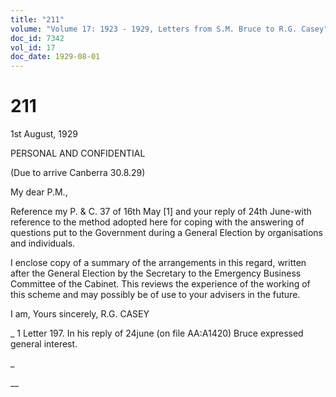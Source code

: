 ```yaml
---
title: "211"
volume: "Volume 17: 1923 - 1929, Letters from S.M. Bruce to R.G. Casey"
doc_id: 7342
vol_id: 17
doc_date: 1929-08-01
---
```


# 211

1st August, 1929

PERSONAL AND CONFIDENTIAL

(Due to arrive Canberra 30.8.29)

My dear P.M.,

Reference my P. &amp; C. 37 of 16th May [1] and your reply of 24th June-with reference to the method adopted here for coping with the answering of questions put to the Government during a General Election by organisations and individuals.

I enclose copy of a summary of the arrangements in this regard, written after the General Election by the Secretary to the Emergency Business Committee of the Cabinet. This reviews the experience of the working of this scheme and may possibly be of use to your advisers in the future.

I am, Yours sincerely, R.G. CASEY 

_ 1 Letter 197. In his reply of 24june (on file AA:A1420) Bruce expressed general interest.

_

__
